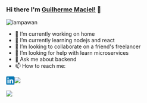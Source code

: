 ### Hi there I'm [Guilherme Maciel!](https://github.com/forestus/forestus.github.io) 👋
<p align="left"> <img src="https://komarev.com/ghpvc/?username=forestus&label=Views&color=blue&style=plastic" alt="iampawan" /> </p>


- 🔭 I’m currently working on home
- 🌱 I’m currently learning nodejs and react
- 👯 I’m looking to collaborate on a friend's freelancer
- 🤔 I’m looking for help with learn microservices
- 💬 Ask me about backend
- 📫 How to reach me: 

<a href="https://www.linkedin.com/in/guilherme-maciel-5b22451b4/">
  <img align="left" alt="Maciel" width="22px" src="https://raw.githubusercontent.com/forestus/forestus/master/assets/linkedin.svg" />
</a>

<a href="https://github.com/forestus">
  <img align="center" src="https://github-readme-stats.vercel.app/api/top-langs/?username=forestus&layout=compact&theme=tokyonight&hide_langs_below=1" /></br></br>
  <img align="center" src="https://github-readme-stats.vercel.app/api?username=forestus&show_icons=true&theme=radical" />
</a>

